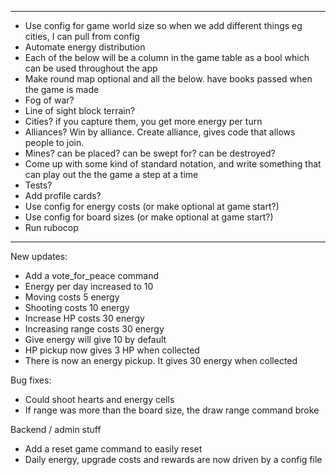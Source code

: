 -------------------------
- Use config for game world size so when we add different things eg cities, I can pull from config
- Automate energy distribution
- Each of the below will be a column in the game table as a bool which can be used throughout the app
- Make round map optional and all the below. have books passed when the game is made
- Fog of war?
- Line of sight block terrain?
- Cities? if you capture them, you get more energy per turn
- Alliances? Win by alliance. Create alliance, gives code that allows people to join.
- Mines? can be placed? can be swept for? can be destroyed?
- Come up with some kind of standard notation, and write something that can play out the the game a step at a time
- Tests?
- Add profile cards?
- Use config for energy costs (or make optional at game start?)
- Use config for board sizes (or make optional at game start?)
- Run rubocop

-------------------------
New updates:
- Add a vote_for_peace command
- Energy per day increased to 10
- Moving costs 5 energy
- Shooting costs 10 energy
- Increase HP costs 30 energy
- Increasing range costs 30 energy
- Give energy will give 10 by default
- HP pickup now gives 3 HP when collected
- There is now an energy pickup. It gives 30 energy when collected

Bug fixes:
- Could shoot hearts and energy cells
- If range was more than the board size, the draw range command broke

Backend / admin stuff
- Add a reset game command to easily reset
- Daily energy, upgrade costs and rewards are now driven by a config file
